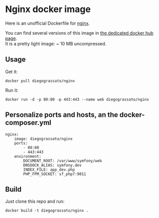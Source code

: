 # Nginx docker image

Here is an unofficial Dockerfile for [nginx][nginx].

You can find several versions of this image in [the dedicated docker hub page][dockerhubpage].  
It is a pretty light image: ~ 10 MB uncompressed.

## Usage

Get it:

    docker pull diegograssato/nginx

Run it:

    docker run -d -p 80:80 -p 443:443 --name web diegograssato/nginx 

## Personalize ports and hosts, an the docker-composer.yml

    nginx:
        image: diegograssato/nginx
        ports:
            - 80:80
            - 443:443
        environment:
            DOCUMENT_ROOT: /var/www/symfony/web
            DNSDOCK_ALIAS: symfony.dev
            INDEX_FILE: app_dev.php
            PHP_FPM_SOCKET: sf_php7:9011

## Build

Just clone this repo and run:

    docker build -t diegograssato/nginx .


  [dockerhubpage]: https://hub.docker.com/r/diegograssato/mailcatcher/ "Mailcatcher docker hub page"
  [nginx]:git@github.com:diegograssato/my_containers.git/nginx "Nginx source code"